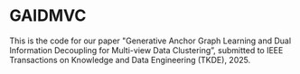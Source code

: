 # GAIDMVC
This is the code for our paper "Generative Anchor Graph Learning and Dual Information Decoupling for Multi-view Data Clustering”, submitted to IEEE Transactions on Knowledge and Data Engineering (TKDE), 2025. 
